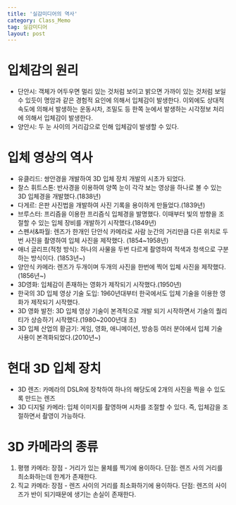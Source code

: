 ```yaml
---
title: '실감미디어의 역사'
category: Class_Memo
tag: 실감미디어
layout: post
---
```


# 입체감의 원리
- 단안시: 객체가 어두우면 멀리 있는 것처럼 보이고 밝으면 가까이 있는 것처럼 보일 수 있듯이 명암과 같은 
경험적 요인에 의해서 입체감이 발생한다. 이외에도 상대적 속도에 의해서 발생하는 운동시차, 조밀도 등 한쪽 눈에서 발생하는 시각정보 처리에 의해서 입체감이 발생한다.
- 양안시: 두 눈 사이의 거리감으로 인해 입체감이 발생할 수 있다.

# 입체 영상의 역사
- 유클리드: 쌍안경을 개발하여 3D 입체 장치 개발의 시초가 되었다.
- 찰스 휘트스톤: 반사경을 이용하여 양쪽 눈이 각각 보는 영상을 하나로 볼 수 있는 3D 입체경을 개발했다.(1838년)  
- 다게르: 은판 사진법을 개발하여 사진 기록을 용이하게 만들었다.(1839년)
- 브루스터: 프리즘을 이용한 프리즘식 입체경을 발명했다. 이때부터 빛의 방향을 조절할 수 있는 입체 장비를 개발하기 시작했다.(1849년)  
- 스펜서&파월: 렌즈가 한개인 단안식 카메라로 사람 눈간의 거리만큼 다른 위치로 두번 사진을 촬영하여 입체 사진을 제작했다. (1854~1958년)
- 애너 글리프(적청 방식): 하나의 사물을 두번 다르게 촬영하여 적색과 청색으로 구분하는 방식이다. (1853년~)
- 양안식 카메라: 렌즈가 두개이며 두개의 사진을 한번에 찍어 입체 사진을 제작했다. (1856년~)
- 3D영화: 입체감이 존재하는 영화가 제작되기 시작했다.(1950년)
- 한국의 3D 입체 영상 기술 도입: 1960년대부터 한국에서도 입체 기술을 이용한 영화가 제작되기 시작했다.
- 3D 영화 발전: 3D 입체 영상 기술이 본격적으로 개발 되기 시작하면서 기술의 퀄리티가 상승하기 시작했다.(1980~2000년대 초)
- 3D 입체 산업의 황금기: 게임, 영화, 애니메이션, 방송등 여러 분야에서 입체 기술 사용이 본격화되었다.(2010년~)

# 현대 3D 입체 장치
- 3D 렌즈: 카메라의 DSLR에 장착하여 하나의 해당도에 2개의 사진을 찍을 수 있도록 만드는 렌즈
- 3D 디지털 카메라: 입체 이미지를 촬영하며 시차를 조절할 수 있다. 즉, 입체감을 조절하면서 촬영이 가능하다.

# 3D 카메라의 종류
1. 평행 카메라: 장점 - 거리가 있는 물체를 찍기에 용이하다. 단점: 렌즈 사의 거리를 최소화하는데 한계가 존재한다.
2. 직교 카메라: 장점 - 렌즈 사이의 거리를 최소화하기에 용이하다. 단점: 렌즈의 사이즈가 반이 되기때문에 생기는 손실이 존재한다.
